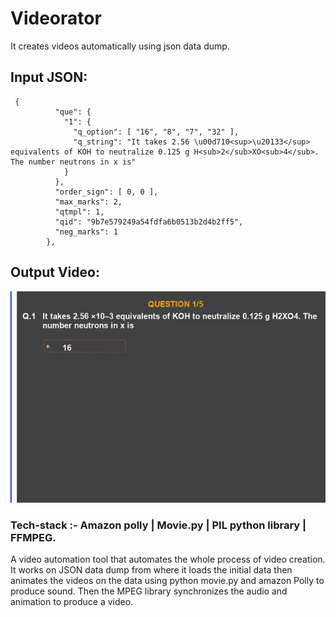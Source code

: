# Videorator
It creates videos automatically using json data dump.
## Input JSON:
``` 
 {
          "que": {
            "1": {
              "q_option": [ "16", "8", "7", "32" ],
              "q_string": "It takes 2.56 \u00d710<sup>\u20133</sup> equivalents of KOH to neutralize 0.125 g H<sub>2</sub>XO<sub>4</sub>. The number neutrons in x is"
            }
          },
          "order_sign": [ 0, 0 ],
          "max_marks": 2,
          "qtmpl": 1,
          "qid": "9b7e579249a54fdfa6b0513b2d4b2ff5",
          "neg_marks": 1
        },
```

## Output Video:

![](video.gif)

### Tech-stack :- Amazon polly | Movie.py | PIL python library | FFMPEG.
A video automation tool that automates the whole process of video creation.
It works on JSON data dump from where it loads the initial data then animates the videos on the data using python movie.py and amazon Polly to produce sound. Then the MPEG library synchronizes the audio and animation to produce a video.

